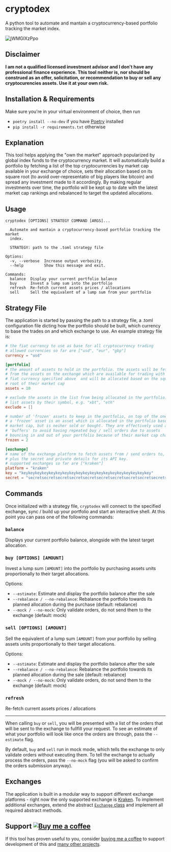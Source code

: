 # cryptodex

A python tool to automate and mantain a cryptocurrency-based portfolio tracking the market index.

![jWMGIXzPpo](https://user-images.githubusercontent.com/4929974/109850563-8eca9f80-7c4a-11eb-8a78-e644c81789dd.gif)

## Disclaimer
**I am not a qualified licensed investment advisor and I don't have any professional finance experience. This tool neither is, nor should be construed as an offer, solicitation, or recommendation to buy or sell any cryptocurencies assets. Use it at your own risk.**

## Installation & Requirements

Make sure you're in your virtual environment of choice, then run
- `poetry install --no-dev` if you have [Poetry](https://python-poetry.org/) installed
- `pip install -r requirements.txt` otherwise

## Explanation
This tool helps applying the "own the market" approach popularized by global index funds to the cryptocurrency market. It will automatically build a portfolio by fetching a list of the top cryptocurrencies by market cap available in your exchange of choice, sets their allocation based on its square root (to avoid over-representatio of big players like bitcoin) and spread any investment made to it accordingly. By making regular investments over time, the portfolio will be kept up to date with the latest market cap rankings and rebalanced to target the updated allocations.


## Usage
```
cryptodex [OPTIONS] STRATEGY COMMAND [ARGS]...

  Automate and mantain a cryptocurrency-based portfolio tracking the market
  index.

  STRATEGY: path to the .toml strategy file

Options:
  -v, --verbose  Increase output verbosity.
  --help         Show this message and exit.

Commands:
  balance  Display your current portfolio balance
  buy      Invest a lump sum into the portfolio
  refresh  Re-fetch current assets prices / allocations
  sell     Sell the equivalent of a lump sum from your portfolio
```

## Strategy File
The application is started by passing the path to a strategy file, a .toml configuration file dicting how the portfolio should be built, which currency to base the trades on and which exchange to use. An example strategy file is:
```toml
# the fiat currency to use as base for all cryptocurrency trading
# allowed currencies so far are ["usd", "eur", "gbp"]
currency = "usd"

[portfolio]
# the amount of assets to hold in the portfolio. the assets will be fetched 
# from the assets on the exchange which are available for trading with the
# fiat currency specified above  and will be allocated based on the square 
# root of their market cap
assets = 10

# exclude the assets in the list from being allocated in the portfolio.
# list assets by their symbol, e.g. "xbt", "eth"
exclude = []

# number of 'frozen' assets to keep in the portfolio, on top of the ones above.
# a 'frozen' asset is an asset which is allocated in the portfolio based on its
# market cap, but is neiher sold or bought. They are effectively used as
# 'buffers' to avoid having repeated buy / sell orders due to assets
# bouncing in and out of your portfolio because of their market cap changing.
frozen = 2

[exchange]
# name of the exchange platform to fetch assets from / send orders to,
# plus the secret and private details for its API key.
# supported exchanges so far are ["kraken"]
platform = "kraken"
key = "keykeykeykeykeykeykeykeykeykeykeykeykeykeykeykeykeykeykey"
secret = "secretsecretsecretsecretsecretsecretsecretsecretsecretsecretsecretsecretsecretsecretsecr"
```

## Commands
Once initialized with a strategy file, `cryptodex` will connect to the specified exchange, sync / build up your portfolio and start an interactive shell. At this point you can pass one of the following commands:

### `balance`
Displays your current portfolio balance, alongside with the latest target allocation.

### `buy [OPTIONS] [AMOUNT]`
Invest a lump sum `[AMOUNT]` into the portfolio by purchasing assets units proportionally to their target allocations.

Options:
- `--estimate`: Estimate and display the portfolio balance after the sale
- `--rebalance / --no-rebalance`: Rebalance the portfolio towards its planned allocation during the purchase (default: rebalance)
- `--mock / --no-mock`: Only validate orders, do not send them to the exchange (default: mock)

### `sell [OPTIONS] [AMOUNT]` 
Sell the equivalent of a lump sum `[AMOUNT]` from your portfolio by selling assets units proportionally to their target allocations.

Options:
- `--estimate`: Estimate and display the portfolio balance after the sale
- `--rebalance / --no-rebalance`: Rebalance the portfolio towards its planned allocation during the sale (default: rebalance)
- `--mock / --no-mock`: Only validate orders, do not send them to the exchange (default: mock)

### `refresh`
Re-fetch current assets prices / allocations

---

When calling `buy` or `sell`, you will be presented with a list of the orders that will be sent to the exchange to fullfill your request. To see an estimate of what your portfolio will look like once the orders are through, pass the `--estimate` flag.

By default, `buy` and `sell` run in mock mode, which tells the exchange to only validate orders without executing them. To tell the exchange to actually process the orders, pass the `--no-mock` flag (you will be asked to confirm the orders submission anyway).

## Exchanges
The application is built in a modular way to support different exchange platforms - right now the only supported exchange is [Kraken](https://www.kraken.com/). To implement additional exchanges, extend the abstract [`Exchange` class](https://github.com/leoncvlt/cryptodex/blob/master/cryptodex/exchanges/exchange.py) and implement all required abstract methods.

## Support [![Buy me a coffee](https://img.shields.io/badge/-buy%20me%20a%20coffee-lightgrey?style=flat&logo=buy-me-a-coffee&color=FF813F&logoColor=white "Buy me a coffee")](https://www.buymeacoffee.com/leoncvlt)
If this tool has proven useful to you, consider [buying me a coffee](https://www.buymeacoffee.com/leoncvlt) to support development of this and [many other projects](https://github.com/leoncvlt?tab=repositories).
